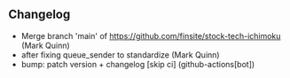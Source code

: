 ## Changelog

- Merge branch 'main' of https://github.com/finsite/stock-tech-ichimoku (Mark Quinn)
- after fixing queue_sender to standardize (Mark Quinn)
- bump: patch version + changelog [skip ci] (github-actions[bot])